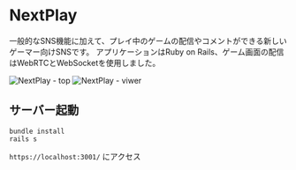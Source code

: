 # NextPlay
一般的なSNS機能に加えて、プレイ中のゲームの配信やコメントができる新しいゲーマー向けSNSです。
アプリケーションはRuby on Rails、ゲーム画面の配信はWebRTCとWebSocketを使用しました。

![NextPlay - top](https://github.com/sakusaku3939/NextPlay/assets/53967490/72650b0b-d0c1-4da5-96ce-82167ae0dda7)
![NextPlay - viwer](https://github.com/sakusaku3939/NextPlay/assets/53967490/744cb06f-1c24-4c1d-9101-d6844fc0df4b)

## サーバー起動
```
bundle install
rails s
```
`https://localhost:3001/` にアクセス
